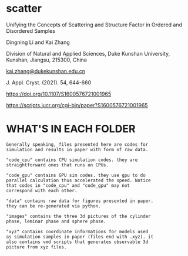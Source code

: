 # scatter

Unifying the Concepts of Scattering  and  Structure Factor in  Ordered and Disordered Samples

Dingning Li and Kai Zhang

Division of Natural and Applied Sciences, Duke Kunshan University, Kunshan, Jiangsu, 215300, China

kai.zhang@dukekunshan.edu.cn

J. Appl. Cryst. (2021). 54, 644-660

https://doi.org/10.1107/S1600576721001965

https://scripts.iucr.org/cgi-bin/paper?S1600576721001965


#	WHAT'S IN EACH FOLDER

	Generally speaking, files presented here are codes for
	simulation and results in paper with form of raw data.

	"code_cpu" contains CPU simulation codes. they are 
	straightforward ones that runs on CPUs.

	"code_gpu" contains GPU sim codes. they use gpu to do
	parallel calculation thus accelerated the speed. Notice
	that codes in "code_cpu" and "code_gpu" may not 
	correspond with each other.
	
	"data" contains raw data for figures presented in paper.
	they can be re-generated via python.
	
	"images" contains the three 3d pictures of the cylinder
	phase, leminar phase and sphere phase.
	
	"xyz" contains coordinate informations for models used 
	as simulation samples in paper (files end with .xyz). it
	also contains vmd scripts that generates observable 3d
	picture from xyz files.
